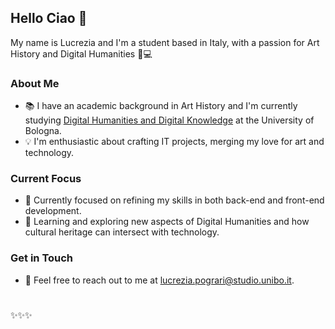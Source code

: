 ## Hello Ciao 👋

My name is Lucrezia and I'm a student based in Italy, with a passion for Art History and Digital Humanities 🎨💻

### About Me

- 📚 I have an academic background in Art History and I'm currently studying [Digital Humanities and Digital Knowledge](https://corsi.unibo.it/2cycle/DigitalHumanitiesKnowledge) at the University of Bologna.
- 💡 I'm enthusiastic about crafting IT projects, merging my love for art and technology.

### Current Focus

- 🔭 Currently focused on refining my skills in both back-end and front-end development.
- 🌱 Learning and exploring new aspects of Digital Humanities and how cultural heritage can intersect with technology.

### Get in Touch

- 📧 Feel free to reach out to me at lucrezia.pograri@studio.unibo.it.
<!-- 🌐 Connect with me on [LinkedIn](https://www.linkedin.com/in/). -->

#

✨✨✨
